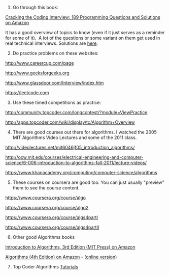 1. Go through this book:

<a href="https://www.amazon.com/gp/product/0984782850/ref=as_li_tl?ie=UTF8&amp;camp=1789&amp;creative=9325&amp;creativeASIN=0984782850&amp;linkCode=as2&amp;tag=streaminunico-20&amp;linkId=30c76312bd41df8a3bf819ee5fb07d63">Cracking the Coding Interview: 189 Programming Questions and Solutions on Amazon</a><img style="border: none !important; margin: 0px !important;" src="//ir-na.amazon-adsystem.com/e/ir?t=streaminunico-20&amp;l=am2&amp;o=1&amp;a=0984782850" alt="" width="1" height="1" border="0">

It has a good overview of topics to know (even if it just serves as a reminder for some of it).&nbsp; A lot of the questions or some variant on them get used in real technical interviews. Solutions are <a href="https://github.com/gaylemcd/ctci">here</a>.

2) Do practice problems on these websites:

<a href="http://www.careercup.com/page" target="_blank">http://www.careercup.com/page</a>

<a href="http://www.geeksforgeeks.org/" target="_blank">http://www.geeksforgeeks.org</a>

<a href="http://www.glassdoor.com/Interview/index.htm" target="_blank">http://www.glassdoor.com/Interview/index.htm</a>

<a href="https://leetcode.com/">https://leetcode.com</a>

3) Use&nbsp;these timed competitions as practice:

<a href="http://community.topcoder.com/longcontest/?module=ViewPractice" target="_blank">http://community.topcoder.com/longcontest/?module=ViewPractice</a>

<a href="http://apps.topcoder.com/wiki/display/tc/Algorithm+Overview" target="_blank">http://apps.topcoder.com/wiki/display/tc/Algorithm+Overview</a>

4) There are good courses out there for algorithms. I watched the 2005 MIT Algorithms Video Lectures and some of the 2011 class.

<a href="http://videolectures.net/mit6046jf05_introduction_algorithms/" target="_blank">http://videolectures.net/mit6046jf05_introduction_algorithms/</a>

<a href="http://ocw.mit.edu/courses/electrical-engineering-and-computer-science/6-006-introduction-to-algorithms-fall-2011/lecture-videos/" target="_blank">http://ocw.mit.edu/courses/electrical-engineering-and-computer-science/6-006-introduction-to-algorithms-fall-2011/lecture-videos/</a>

<a title="https://www.khanacademy.org/computing/computer-science/algorithms" href="https://www.khanacademy.org/computing/computer-science/algorithms">https://www.khanacademy.org/computing/computer-science/algorithms</a>

5) These courses on coursera are good too.
You can just usually "preview" them to see the course content.

<a href="https://www.coursera.org/course/algo" target="_blank">https://www.coursera.org/course/algo</a>

<a href="https://www.coursera.org/course/algo2" target="_blank">https://www.coursera.org/course/algo2</a>

<a href="https://www.coursera.org/course/algs4partI" target="_blank">https://www.coursera.org/course/algs4partI</a>

<a href="https://www.coursera.org/course/algs4partII" target="_blank">https://www.coursera.org/course/algs4partII</a></div>

6) Other good Algorithms books

<a href="https://www.amazon.com/gp/product/0262033844/ref=as_li_tl?ie=UTF8&amp;camp=1789&amp;creative=9325&amp;creativeASIN=0262033844&amp;linkCode=as2&amp;tag=streaminunico-20&amp;linkId=1cad200c315ef83ec53bcddde9b687c9">Introduction to Algorithms, 3rd Edition (MIT Press) on Amazon</a><img style="border: none !important; margin: 0px !important;" src="//ir-na.amazon-adsystem.com/e/ir?t=streaminunico-20&amp;l=am2&amp;o=1&amp;a=0262033844" alt="" width="1" height="1" border="0">

<a href="https://www.amazon.com/gp/product/032157351X/ref=as_li_tl?ie=UTF8&amp;camp=1789&amp;creative=9325&amp;creativeASIN=032157351X&amp;linkCode=as2&amp;tag=streaminunico-20&amp;linkId=f49013fa0ea68e6e2c6e05012386a22d">Algorithms (4th Edition) on Amazon</a>&nbsp;- (<a href="http://algs4.cs.princeton.edu/home/">online version</a>)

7) Top Coder Algorithms <a href="https://www.topcoder.com/community/data-science/data-science-tutorials/">Tutorials</a>
